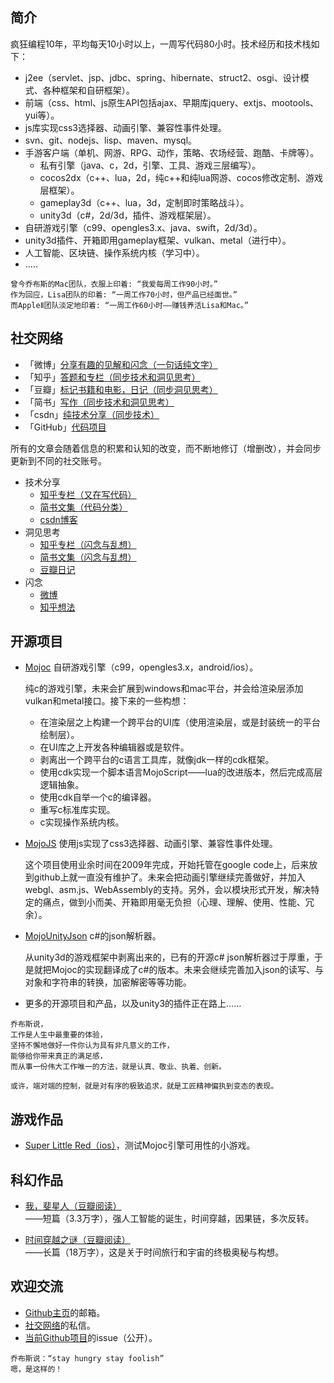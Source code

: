 ## 简介

疯狂编程10年，平均每天10小时以上，一周写代码80小时。技术经历和技术栈如下：

* j2ee（servlet、jsp、jdbc、spring、hibernate、struct2、osgi、设计模式、各种框架和自研框架）。
* 前端（css、html、js原生API包括ajax、早期库jquery、extjs、mootools、yui等）。
* js库实现css3选择器、动画引擎、兼容性事件处理。
* svn、git、nodejs、lisp、maven、mysql。
* 手游客户端（单机、网游、RPG、动作，策略、农场经营、跑酷、卡牌等）。
  * 私有引擎（java、c，2d，引擎、工具、游戏三层编写）。
  * cocos2dx（c++、lua，2d，纯c++和纯lua网游、cocos修改定制、游戏层框架）。
  * gameplay3d（c++、lua，3d，定制即时策略战斗）。
  * unity3d（c#，2d/3d，插件、游戏框架层）。
* 自研游戏引擎（c99、opengles3.x、java、swift，2d/3d）。
* unity3d插件、开箱即用gameplay框架、vulkan、metal（进行中）。
* 人工智能、区块链、操作系统内核（学习中）。
* .....

```
曾今乔布斯的Mac团队，衣服上印着: “我爱每周工作90小时。”    
作为回应，Lisa团队的印着: “一周工作70小时，但产品已经面世。”    
而AppleⅡ团队淡定地印着: “一周工作60小时——赚钱养活Lisa和Mac。”
```

## 社交网络

* 「微博」[分享有趣的见解和闪念（一句话纯文字）](https://weibo.com/scottcgi)
* 「知乎」[答题和专栏（同步技术和洞见思考）](https://www.zhihu.com/people/scott.cgi)
* 「豆瓣」[标记书籍和电影，日记（同步洞见思考）](https://www.douban.com/people/scottcgi)
* 「简书」[写作（同步技术和洞见思考）](https://www.jianshu.com/u/63a72cf6fff1)
* 「csdn」[纯技术分享（同步技术）](https://blog.csdn.net/tom_221x)
* 「GitHub」[代码项目](https://github.com/scottcgi)

所有的文章会随着信息的积累和认知的改变，而不断地修订（增删改），并会同步更新到不同的社交账号。

* 技术分享
  * [知乎专栏（又在写代码）](https://zhuanlan.zhihu.com/scottcgi0)
  * [简书文集（代码分类）](https://www.jianshu.com/p/6a8fa2dea3db)
  * [csdn博客](https://blog.csdn.net/tom_221x)
* 洞见思考
  * [知乎专栏（闪念与乱想）](https://zhuanlan.zhihu.com/scottcgi)
  * [简书文集（闪念与乱想）](https://www.jianshu.com/nb/13094385)
  * [豆瓣日记](https://www.douban.com/people/scottcgi/notes)
* 闪念
  * [微博](https://weibo.com/scottcgi)
  * [知乎想法](https://www.zhihu.com/people/scott.cgi/pins)

## 开源项目 

* [Mojoc](https://github.com/scottcgi/Mojoc) 自研游戏引擎（c99，opengles3.x，android/ios）。

  纯c的游戏引擎，未来会扩展到windows和mac平台，并会给渲染层添加vulkan和metal接口。接下来的一些构想：
  
  * 在渲染层之上构建一个跨平台的UI库（使用渲染层，或是封装统一的平台绘制层）。
  * 在UI库之上开发各种编辑器或是软件。
  * 剥离出一个跨平台的c语言工具库，就像jdk一样的cdk框架。
  * 使用cdk实现一个脚本语言MojoScript——lua的改进版本，然后完成高层逻辑抽象。
  * 使用cdk自举一个c的编译器。
  * 重写c标准库实现。
  * c实现操作系统内核。
  
* [MojoJS](https://github.com/scottcgi/MojoJS) 使用js实现了css3选择器、动画引擎、兼容性事件处理。

  这个项目使用业余时间在2009年完成，开始托管在google code上，后来放到github上就一直没有维护了。未来会把动画引擎继续完善做好，并加入webgl、asm.js、WebAssembly的支持。另外，会以模块形式开发，解决特定的痛点，做到小而美、开箱即用毫无负担（心理、理解、使用、性能、冗余）。
  
* [MojoUnityJson](https://github.com/scottcgi/MojoUnityJson) c#的json解析器。
  
  从unity3d的游戏框架中剥离出来的，已有的开源c# json解析器过于厚重，于是就把Mojoc的实现翻译成了c#的版本。未来会继续完善加入json的读写、与对象和字符串的转换，加密解密等等功能。
  
* 更多的开源项目和产品，以及unity3的插件正在路上……

```
乔布斯说，
工作是人生中最重要的体验，
坚持不懈地做好一件你认为具有非凡意义的工作，
能够给你带来真正的满足感，
而从事一份伟大工作唯一的方法，就是认真、敬业、执着、创新。

或许，端对端的控制，就是对有序的极致追求，就是工匠精神偏执到变态的表现。
```

## 游戏作品

* [Super Little Red（ios）](https://itunes.apple.com/cn/app/id1242353775)，测试Mojoc引擎可用性的小游戏。

## 科幻作品

* [我，斐星人（豆瓣阅读）](https://read.douban.com/ebook/36434451)  
——短篇（3.3万字），强人工智能的诞生，时间穿越，因果链，多次反转。

* [时间穿越之谜（豆瓣阅读）](https://read.douban.com/column/8581812)  
——长篇（18万字），这是关于时间旅行和宇宙的终极奥秘与构想。

## 欢迎交流

* [Github主页](https://github.com/scottcgi)的邮箱。
* [社交网络](#社交网络)的私信。
* [当前Github项目](https://github.com/scottcgi/scottcgi.github.io/issues)的issue（公开）。

 ```
 乔布斯说：“stay hungry stay foolish”
 嗯，是这样的！
 ```
